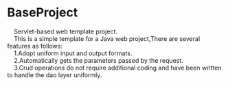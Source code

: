 # BaseProject
&nbsp;&nbsp;&nbsp;&nbsp;Servlet-based web template project.<br>
&nbsp;&nbsp;&nbsp;&nbsp;This is a simple template for a Java web project,There are several features as follows:<br>
  &nbsp;&nbsp;&nbsp;&nbsp;1.Adopt uniform input and output formats.<br>
  &nbsp;&nbsp;&nbsp;&nbsp;2.Automatically gets the parameters passed by the request.<br>
  &nbsp;&nbsp;&nbsp;&nbsp;3.Crud operations do not require additional coding and have been written to handle the dao layer uniformly.<br>
